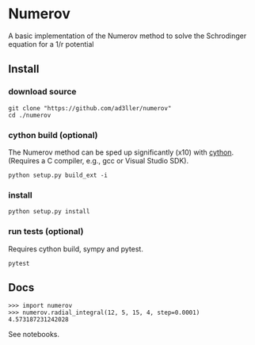 # Numerov

A basic implementation of the Numerov method to solve the Schrodinger equation for a 1/r potential

## Install

### download source

```
git clone "https://github.com/ad3ller/numerov"
cd ./numerov
```

### cython build (optional)

The Numerov method can be sped up significantly (x10) with [cython](https://cython.org/). (Requires a C compiler, e.g., gcc or Visual Studio SDK).

```
python setup.py build_ext -i
```

### install

```
python setup.py install
```

### run tests (optional)

Requires cython build, sympy and pytest.

```
pytest
```

## Docs

```
>>> import numerov
>>> numerov.radial_integral(12, 5, 15, 4, step=0.0001)
4.573187231242028
```

See notebooks.
